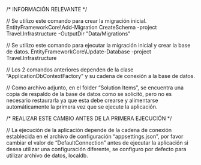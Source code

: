 /* INFORMACIÓN RELEVANTE */

// Se utilizo este comando para crear la migración inicial. EntityFrameworkCore\Add-Migration CreateSchema -project Travel.Infrastructure -OutputDir "Data/Migrations"

// Se utilizo este comando para ejecutar la migración inicial y crear la base de datos. EntityFrameworkCore\Update-Database -project Travel.Infrastructure

// Los 2 comandos anteriores dependen de la clase “ApplicationDbContextFactory” y su cadena de conexión a la base de datos.

// Como archivo adjunto, en el folder “Solution Items”, se encuentra una copia de respaldo de la base de datos como se solicitó, pero no es necesario restaurarla ya que esta debe crearse y alimentarse automáticamente la primera vez que se ejecute la aplicación.

/* REALIZAR ESTE CAMBIO ANTES DE LA PRIMERA EJECUCIÓN */

// La ejecución de la aplicación depende de la cadena de conexión establecida en el archivo de configuración “appsettings.json”, por favor cambiar el valor de “DefaultConnection” antes de ejecutar la aplicación si desea utilizar una configuración diferente, se configuro por defecto para utilizar archivo de datos, localdb.